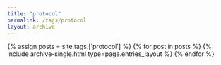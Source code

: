 ```yaml
---
title: "protocol"
permalink: /tags/protocol
layout: archive
---
```


{% assign posts = site.tags.['protocol'] %}
{% for post in posts %} {% include archive-single.html type=page.entries_layout %} {% endfor %}
